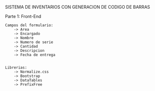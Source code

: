 SISTEMA DE INVENTARIOS CON GENERACION DE CODIGO DE BARRAS

Parte 1: Front-End

	Campos del formulario:
		-> Area
		-> Encargado
		-> Nombre
		-> Numero de serie
		-> Cantidad
		-> Descripcion
		-> Fecha de entrega


	Librerias:
		-> Normalize.css
		-> Bootstrap
		-> DataTables
		-> PrefixFree



